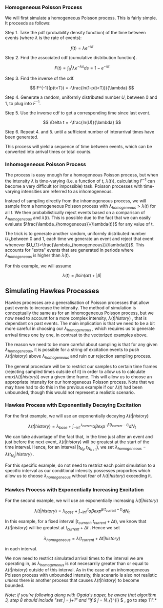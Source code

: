 ### Homogeneous Poisson Process
We will first simulate a homogeneous Poisson process. This is fairly simple. It proceeds as follows:

   Step 1. Take the pdf (probability density function) of the time between events (where $\lambda$ is the rate of events):

$$ f(t) = \lambda e^{- \lambda t} $$

   Step 2. Find the associated cdf (cumulative distribution function).

$$ F(t) = \int_{0}^{t} \lambda e^{- \lambda s} ds = 1 - e^{- \lambda t} $$

   Step 3. Find the inverse of the cdf.

$$ F^{-1}(p(t<T)) = -\frac{ln(1-p(t<T))}{\lambda} $$

   Step 4. Generate a random, uniformly distributed number $U$, between 0 and 1, to plug into $F^{-1}$.

   Step 5. Use the inverse cdf to get a corresponding time since last event.

$$ \Delta t = -\frac{ln(U)}{\lambda} $$

   Step 6. Repeat 4. and 5. until a sufficient number of interarrival times have been generated.

This process will yield a sequence of time between events, which can be converted into arrival times or total counts.



### Inhomogeneous Poisson Process

The process is easy enough for a homogeneous Poisson process, but when the intensity $\lambda$ is time-varying (i.e. a function of $t$, $\lambda(t)$), calculating $F^{-1}$ can become a very difficult (or impossible) task. Poisson processes with time-varying intensities are referred to as inhomogeneous.

Instead of sampling directly from the inhomogeneous process, we will sample from a homogeneous Poisson process with $\lambda_{homogeneous}>\lambda(t)$ for all $t$. We then probabilistically reject events based on a comparison of $\lambda_{homogeneous}$ and $\lambda(t)$. This is possible due to the fact that we can easily evaluate $\frac{\lambda_{homogeneous}}{\lambda(t)}$ for any value of t.

The trick is to generate another random, uniformly distributed number $U_{1}$,between 0 and 1, each time we generate an event and reject that event whenever $U_{1}>\frac{\lambda_{homogeneous}}{\lambda(t)}$. This accounts for "extra" events that are generated in periods where $\lambda_{homogeneous}$ is higher than $\lambda(t)$.

For this example, we will assume

$$\lambda(t) = \beta sin(\alpha t) + |\beta| $$



## Simulating Hawkes Processes

Hawkes processes are a generalisation of Poisson processes that allow past events to increase the intensity. The method of simulation is conceptually the same as for an inhomogeneous Poisson process, but we now need to account for a more complex intensity, 
$\lambda(t|history)$
, that is dependant on past events. The main implication is that we need to be a bit more careful in choosing our $\lambda_{homogeneous}$
, which requires us to generate arrival times one by one, in contrast to the vectorized examples above.

The reason we need to be more careful about sampling is that for any given $\lambda_{homogeneous}$, it is possible for a string of excitation events to push 
$\lambda(t|history)$
above 
$\lambda_{homogeneous}$
and ruin our rejection sampling process.

The general procedure will be to restrict our samples to certain time frames (rejecting sampled times outside of it) in order to allow us to calculate 
$max(\lambda(t|history))$
over a given time frame. This will allow us to choose an appropriate intensity for our homogeneous Poisson process. Note that we may have had to do this in the previous example if our 
$\lambda(t)$
had been unbounded, though this would not represent a realistic scenario.

### Hawkes Process with Exponentially Decaying Excitation

For the first example, we will use an exponentially decaying 
$\lambda(t|history)$

$$\lambda(t|history) = \lambda_{base} + \int_{-\inf}^{t_{current}} \alpha \beta exp^{- \beta (t_{current}-t)} dN_{t}$$

We can take advantage of the fact that, in the time just after an event and just before the next event, 
$\lambda(t|history)$
will be greatest at the start of the time interval. Hence, for an interval 
$[t_{N_{k}}, t_{N_{k+1}})$, we set $\lambda_{homogeneous}=\lambda(t_{N_{k}}|history)$
.

For this specific example, do not need to restrict each point simulation to a specific interval as our conditional intensity possesses proporties which allow us to choose 
$\lambda_{homogeneous}$
without fear of 
$\lambda(t|history)$
exceeding it.



### Hawkes Process with Exponentially Increasing Excitation

For the second example, we will use an exponentially increasing 
$\lambda(t|history)$

$$\lambda(t|history) = \lambda_{base} + \int_{-\inf}^{t} \alpha \beta exp^{\beta (t_{current}-t)} dN_{t}$$

In this example, for a fixed interval 
$[t_{current},t_{current}+\Delta t)$, we know that $\lambda(t|history)$ will be greatest at $t_{current}+\Delta t$
. Hence we set

$$\lambda_{homogeneous} = \lambda(t_{current}+\Delta t|history)$$

in each interval.

We now need to restrict simulated arrival times to the interval we are operating in, as 
$\lambda_{homogeneous}$
is not necesarrily greater than or equal to $\lambda(t|history)$ outside of this interval. As in the case of an inhomogeneous Poisson process with unbounded intensity, this scenario is also not realistic *unless* there is another process that causes $\lambda(t|history)$
to become bounded.

*Note: if you're following along with Ogata's paper, be aware that algorithm 3, step 8 should include "set j = j+1" and "if 
$ j = N_{*}^{i} $
, go to step 11".*

